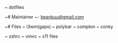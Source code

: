 ~ dotfiles

~# Maintainer
~-  beankuu@gmail.com

~# Files
~ i3wm(gaps)
~ polybar 
~ compton
~ conky

~ zshrc
~ vimrc
~ x11 files

